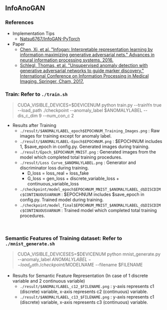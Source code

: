 ## InfoAnoGAN


### References
* Implementation Tips
    - [Natsu6767/InfoGAN-PyTorch](https://github.com/Natsu6767/InfoGAN-PyTorch)
* Paper
    - [Chen, Xi, et al. "Infogan: Interpretable representation learning by information maximizing generative adversarial nets." Advances in neural information processing systems. 2016.](http://papers.nips.cc/paper/6399-infogan-interpretable-representation)
    - [Schlegl, Thomas, et al. "Unsupervised anomaly detection with generative adversarial networks to guide marker discovery." International Conference on Information Processing in Medical Imaging. Springer, Cham, 2017.](https://link.springer.com/chapter/10.1007/978-3-319-59050-9_12)     

### Train: Refer to `./train.sh`
> CUDA_VISIBLE_DEVICES=$DEVICENUM python train.py --trainYn true --load_path ./checkpoint --anomaly_label $ANOMALYLABEL --dis_c_dim 9 --num_con_c 2

* Results after Training
    - `./result/$ANOMALYLABEL_epoch$EPOCHNUM_Training_Images.png` : Raw images for training except for anomaly label.
    - `./result/$ANOMALYLABEL-Epoch$EPOCHNUM.png` : $EPOCHNUM includes 1, $save_epoch in config.py. Generated images during training.
    - `./result/Epoch_$EPOCHNUM_MNIST.png` : Generated images from the model which completed total training procedures.
    - `./result/Loss Curve_$ANOMALYLABEL.png` : Generator and discriminator loss during training.
        - D_loss = loss_real + loss_fake
        - G_loss = gen_loss + discrete_variable_loss + continuous_variable_loss
    - `./checkpoint/model_epoch$EPOCHNUM_MNIST_$ANOMALYLABEL_d$DISCDIMc$CONTINUOUSVARNUM` : $EPOCHNUM includes $save_epoch in config.py. Trained model during training.
    - `./checkpoint/model_final$EPOCHNUM_MNIST_$ANOMALYLABEL_d$DISCDIMc$CONTINUOUSVARNUM` : Trained model which completed total training procedures.
  
<br>
    
### Semantic Features of Training dataset: Refer to `./mnist_generate.sh`
> CUDA_VISIBLE_DEVICESES=$DEVICENUM python mnist_generate.py --anomaly_label $ANOMALYLABEL --load_path ./checkpoint/$MODELNAME --filename $FILENAME

* Results for Semantic Feature Representation (In case of 1 discrete variable and 2 continuous variable)
    - `./result/$ANOMALYLABEL_c12_$FILENAME.png` : y-axis represents c1 (discrete) variable, x-axis represents c2 (continuous) variable.
    - `./result/$ANOMALYLABEL_c13_$FILENAME.png` : y-axis represents c1 (discrete) variable, x-axis represents c3 (continuous) variable.